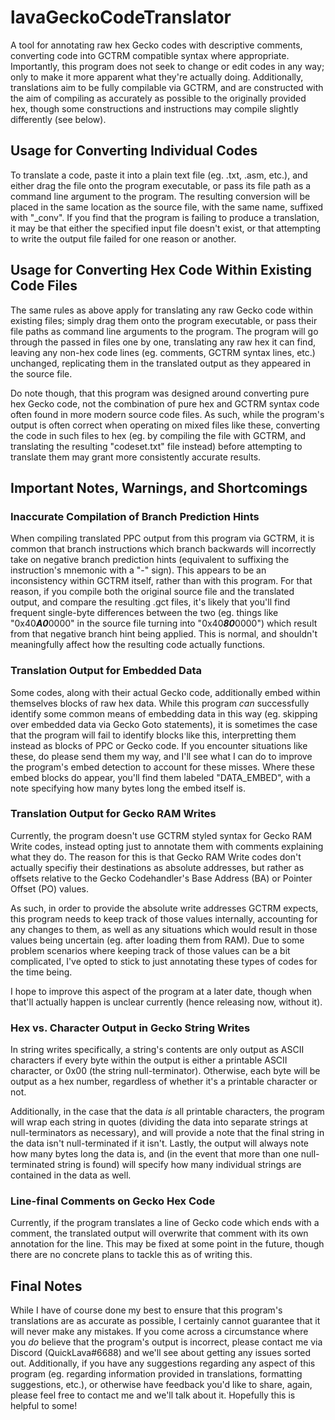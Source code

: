 # lavaGeckoCodeTranslator
A tool for annotating raw hex Gecko codes with descriptive comments, converting code into GCTRM compatible syntax where appropriate. Importantly, this program does not seek to change or edit codes in any way; only to make it more apparent what they're actually doing. Additionally, translations aim to be fully compilable via GCTRM, and are constructed with the aim of compiling as accurately as possible to the originally provided hex, though some constructions and instructions may compile slightly differently (see below).

## Usage for Converting Individual Codes
To translate a code, paste it into a plain text file (eg. .txt, .asm, etc.), and either drag the file onto the program executable, or pass its file path as a command line argument to the program. The resulting conversion will be placed in the same location as the source file, with the same name, suffixed with "\_conv". If you find that the program is failing to produce a translation, it may be that either the specified input file doesn't exist, or that attempting to write the output file failed for one reason or another.

## Usage for Converting Hex Code Within Existing Code Files
The same rules as above apply for translating any raw Gecko code within existing files; simply drag them onto the program executable, or pass their file paths as command line arguments to the program. The program will go through the passed in files one by one, translating any raw hex it can find, leaving any non-hex code lines (eg. comments, GCTRM syntax lines, etc.) unchanged, replicating them in the translated output as they appeared in the source file.

Do note though, that this program was designed around converting pure hex Gecko code, not the combination of pure hex and GCTRM syntax code often found in more modern source code files. As such, while the program's output is often correct when operating on mixed files like these, converting the code in such files to hex (eg. by compiling the file with GCTRM, and translating the resulting "codeset.txt" file instead) before attempting to translate them may grant more consistently accurate results.

## Important Notes, Warnings, and Shortcomings
### Inaccurate Compilation of Branch Prediction Hints
When compiling translated PPC output from this program via GCTRM, it is common that branch instructions which branch backwards will incorrectly take on negative branch prediction hints (equivalent to suffixing the instruction's mnemonic with a "-" sign). This appears to be an inconsistency within GCTRM itself, rather than with this program.
For that reason, if you compile both the original source file and the translated output, and compare the resulting .gct files, it's likely that you'll find frequent single-byte differences between the two (eg. things like "0x40***A0***0000" in the source file turning into  "0x40***80***0000") which result from that negative branch hint being applied. This is normal, and shouldn't meaningfully affect how the resulting code actually functions.

### Translation Output for Embedded Data
Some codes, along with their actual Gecko code, additionally embed within themselves blocks of raw hex data. While this program *can* successfully identify some common means of embedding data in this way (eg. skipping over embedded data via Gecko Goto statements), it is sometimes the case that the program will fail to identify blocks like this, interpretting them instead as blocks of PPC or Gecko code.
If you encounter situations like these, do please send them my way, and I'll see what I can do to improve the program's embed detection to account for these misses. Where these embed blocks do appear, you'll find them labeled "DATA_EMBED", with a note specifying how many bytes long the embed itself is.

### Translation Output for Gecko RAM Writes
Currently, the program doesn't use GCTRM styled syntax for Gecko RAM Write codes, instead opting just to annotate them with comments explaining what they do.
The reason for this is that Gecko RAM Write codes don't actually specifiy their destinations as absolute addresses, but rather as offsets relative to the Gecko Codehandler's Base Address (BA) or Pointer Offset (PO) values.

As such, in order to provide the absolute write addresses GCTRM expects, this program needs to keep track of those values internally, accounting for any changes to them, as well as any situations which would result in those values being uncertain (eg. after loading them from RAM).
Due to some problem scenarios where keeping track of those values can be a bit complicated, I've opted to stick to just annotating these types of codes for the time being.

I hope to improve this aspect of the program at a later date, though when that'll actually happen is unclear currently (hence releasing now, without it).

### Hex vs. Character Output in Gecko String Writes
In string writes specifically, a string's contents are only output as ASCII characters if every byte within the output is either a printable ASCII character, or 0x00 (the string null-terminator). Otherwise, each byte will be output as a hex number, regardless of whether it's a printable character or not.

Additionally, in the case that the data *is* all printable characters, the program will wrap each string in quotes (dividing the data into separate strings at null-terminators as necessary), and will provide a note that the final string in the data isn't null-terminated if it isn't.
Lastly, the output will always note how many bytes long the data is, and (in the event that more than one null-terminated string is found) will specify how many individual strings are contained in the data as well. 

### Line-final Comments on Gecko Hex Code
Currently, if the program translates a line of Gecko code which ends with a comment, the translated output will overwrite that comment with its own annotation for the line. This may be fixed at some point in the future, though there are no concrete plans to tackle this as of writing this.

## Final Notes
While I have of course done my best to ensure that this program's translations are as accurate as possible, I certainly cannot guarantee that it will never make any mistakes.
If you come across a circumstance where you *do* believe that the program's output is incorrect, please contact me via Discord (QuickLava#6688) and we'll see about getting any issues sorted out.
Additionally, if you have any suggestions regarding any aspect of this program (eg. regarding information provided in translations, formatting suggestions, etc.), or otherwise have feedback you'd like to share, again, please feel free to contact me and we'll talk about it. Hopefully this is helpful to some!
